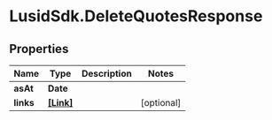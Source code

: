 # LusidSdk.DeleteQuotesResponse

## Properties
Name | Type | Description | Notes
------------ | ------------- | ------------- | -------------
**asAt** | **Date** |  | 
**links** | [**[Link]**](Link.md) |  | [optional] 


